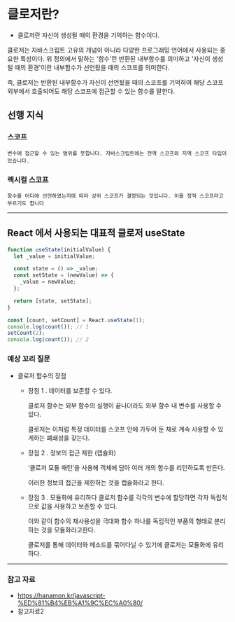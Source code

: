 # 클로저란?

* 클로저란 자신이 생성될 때의 환경을 기억하는 함수이다.


클로저는 자바스크립트 고유의 개념이 아니라 다양한 프로그래밍 언어에서 사용되는 중요한 특성이다. 위 정의에서 말하는 '함수'란 반환된 내부함수를 의미하고 '자신이 생성될 때의 환경'이란 내부함수가 선언됬을 때의 스코프를 의미한다. 

즉, 클로저는 반환된 내부함수가 자신이 선언됬을 때의 스코프를 기억하여 해당 스코프 외부에서 호출되어도 해당 스코프에 접근할 수 있는 함수를 말한다.
<br/>

## 선행 지식
### 스코프
    변수에 접근할 수 있는 범위를 뜻합니다. 자바스크립트에는 전역 스코프와 지역 스코프 타입이 있습니다.
### 렉시컬 스코프
    함수를 어디에 선언하였는지에 따라 상위 스코프가 결정되는 것입니다. 이를 정적 스코프라고 부르기도 합니다
---

## React 에서 사용되는 대표적 클로저 useState

```js
function useState(initialValue) {
  let _value = initialValue;

  const state = () => _value;
  const setState = (newValue) => {
    _value = newValue;
  };

  return [state, setState];
}

const [count, setCount] = React.useState(1);
console.log(count()); // 1
setCount(2);
console.log(count()); // 2
```


### 예상 꼬리 질문
* 클로저 함수의 장점
    * 장점 1 . 데이터를 보존할 수 있다.

        클로저 함수는 외부 함수의 실행이 끝나더라도 외부 함수 내 변수를 사용할 수 있다.

        클로저는 이처럼 특정 데이터를 스코프 안에 가두어 둔 채로 계속 사용할 수 있게하는 폐쇄성을 갖는다.
    * 장점 2 . 정보의 접근 제한 (캡슐화)

        ‘클로저 모듈 패턴’을 사용해 객체에 담아 여러 개의 함수를 리턴하도록 만든다.

        이러한 정보의 접근을 제한하는 것을 캡슐화라고 한다.

    * 장점 3 . 모듈화에 유리하다
        클로저 함수를 각각의 변수에 할당하면 각자 독립적으로 값을 사용하고 보존할 수 있다.

        이와 같이 함수의 재사용성을 극대화 함수 하나를 독립적인 부품의 형태로 분리하는 것을 모듈화라고한다.

        클로저를 통해 데이터와 메소드를 묶어다닐 수 있기에 클로저는 모듈화에 유리하다.
---

### 참고 자료
* https://hanamon.kr/javascript-%ED%81%B4%EB%A1%9C%EC%A0%80/
* 참고자료2

